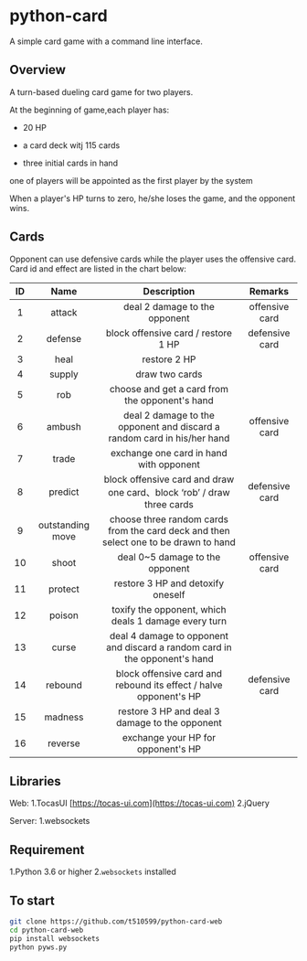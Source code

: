 # python-card
A simple card game with a command line interface.

## Overview

A turn-based dueling card game for two players. 

At the beginning of game,each player has:

* 20 HP

* a card deck witj 115 cards

* three initial cards in hand

one of players will be appointed as the first player by the system

When a player's HP turns to zero, he/she loses the game, and the opponent wins.

## Cards

Opponent can use defensive cards while the player uses the offensive card.
Card id and effect are listed in the chart below:

|  ID | Name | Description | Remarks |
| :--:   | :-----:  | :----: | :-----: |
| 1 | attack | deal 2 damage to the opponent | offensive card |
| 2 | defense | block offensive card / restore 1 HP  | defensive card |
| 3 | heal |  restore 2 HP  |  |
| 4 | supply | draw two cards  |  |
| 5 | rob | choose and get a card from the opponent's hand|  |
| 6 | ambush | deal 2 damage to the opponent and discard a random card in his/her hand | offensive card |
| 7 | trade | exchange one card in hand with opponent  |  |
| 8 | predict | block offensive card and draw one card、block ‘rob’ / draw three cards | defensive card |
| 9 | outstanding move | choose three random cards from the card deck and then select one to be drawn to hand  |  |
| 10 | shoot | deal 0~5 damage to the opponent  | offensive card |
| 11 | protect | restore 3 HP and detoxify oneself|  |
| 12 | poison | toxify the opponent, which deals 1 damage every turn  |  |
| 13 | curse | deal 4 damage to opponent and discard a random card in the opponent's hand  |  |
| 14 | rebound | block offensive card and rebound its effect / halve opponent's HP  | defensive card |
| 15 | madness | restore 3 HP and deal 3 damage to the opponent |  |
| 16 | reverse | exchange your HP for opponent's HP  | <br> |

## Libraries
Web:
    1.TocasUI [https://tocas-ui.com](https://tocas-ui.com)
    2.jQuery

Server:
  1.websockets
    
## Requirement
1.Python 3.6 or higher
2.`websockets` installed

## To start
```bash
git clone https://github.com/t510599/python-card-web
cd python-card-web
pip install websockets
python pyws.py
```



